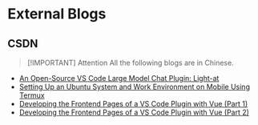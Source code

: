 # External Blogs

## CSDN

> [!IMPORTANT] Attention
> All the following blogs are in Chinese.

- [An Open-Source VS Code Large Model Chat Plugin: Light-at](https://blog.csdn.net/Hi_KER/article/details/147053561)
- [Setting Up an Ubuntu System and Work Environment on Mobile Using Termux](https://blog.csdn.net/Hi_KER/article/details/147156735)
- [Developing the Frontend Pages of a VS Code Plugin with Vue (Part 1)](https://blog.csdn.net/Hi_KER/article/details/147633499)
- [Developing the Frontend Pages of a VS Code Plugin with Vue (Part 2)](https://blog.csdn.net/Hi_KER/article/details/147640591)
